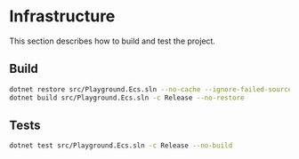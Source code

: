 # Infrastructure

This section describes how to build and test the project.

## Build
```bash
dotnet restore src/Playground.Ecs.sln --no-cache --ignore-failed-sources
dotnet build src/Playground.Ecs.sln -c Release --no-restore
```

## Tests
```bash
dotnet test src/Playground.Ecs.sln -c Release --no-build
```
